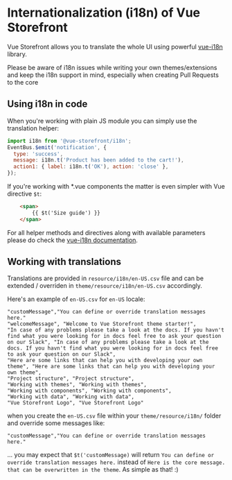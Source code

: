 # Internationalization (i18n) of Vue Storefront

Vue Storefront allows you to translate the whole UI using powerful [vue-i18n](http://kazupon.github.io/vue-i18n/api/#methods) library.

Please be aware of i18n issues while writing your own themes/extensions and keep the i18n support in mind, especially when creating Pull Requests to the core

## Using i18n in code

When you're working with plain JS module you can simply use the translation helper:

```js
import i18n from '@vue-storefront/i18n';
EventBus.$emit('notification', {
  type: 'success',
  message: i18n.t('Product has been added to the cart!'),
  action1: { label: i18n.t('OK'), action: 'close' },
});
```

If you're working with \*.vue components the matter is even simpler with Vue directive `$t`:

```html
    <span>
        {{ $t('Size guide') }}
    </span>
```

For all helper methods and directives along with available parameters please do check the [vue-i18n documentation](http://kazupon.github.io/vue-i18n/api/#methods).

## Working with translations

Translations are provided in `resource/i18n/en-US.csv` file and can be extended / overriden in `theme/resource/i18n/en-US.csv` accordingly.

Here's an example of `en-US.csv` for `en-US` locale:

```csv
"customMessage","You can define or override translation messages here."
"welcomeMessage", "Welcome to Vue Storefront theme starter!",
"In case of any problems please take a look at the docs. If you havn't find what you were looking for in docs feel free to ask your question on our Slack", "In case of any problems please take a look at the docs. If you havn't find what you were looking for in docs feel free to ask your question on our Slack",
"Here are some links that can help you with developing your own theme", "Here are some links that can help you with developing your own theme",
"Project structure", "Project structure",
"Working with themes", "Working with themes",
"Working with components", "Working with components",
"Working with data", "Working with data",
"Vue Storefront Logo", "Vue Storefront Logo"
```

when you create the `en-US.csv` file within your `theme/resource/i18n/` folder and override some messages like:

```csv
"customMessage","You can define or override translation messages here."
```

... you may expect that `$t('customMessage)` will return `You can define or override translation messages here.` instead of `Here is the core message. that can be overwritten in the theme`. As simple as that! :)
